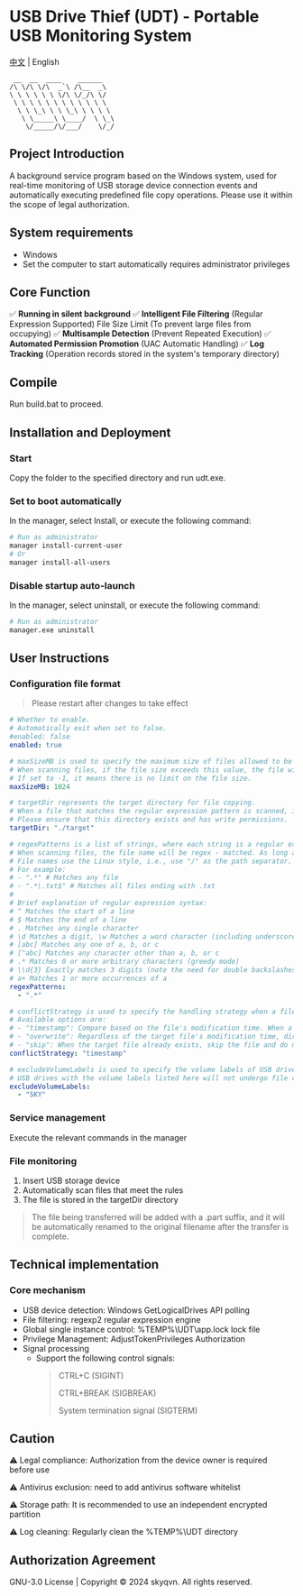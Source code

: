USB Drive Thief (UDT) - Portable USB Monitoring System
======================================================
[中文](./README.md) | English

```text
 __  __  ____    ______
/\ \/\ \/\  _`\ /\__  _\
\ \ \ \ \ \ \/\ \/_/\ \/
 \ \ \ \ \ \ \ \ \ \ \ \
  \ \ \_\ \ \ \_\ \ \ \ \
   \ \_____\ \____/  \ \_\
    \/_____/\/___/    \/_/
```

## Project Introduction

A background service program based on the Windows system, used for real-time monitoring of USB storage device connection
events and automatically executing predefined file copy operations. Please use it within the scope of legal
authorization.

## System requirements

- Windows
- Set the computer to start automatically requires administrator privileges

## Core Function

✅ **Running in silent background**
✅ **Intelligent File Filtering** (Regular Expression Supported)
File Size Limit (To prevent large files from occupying)
✅ **Multisample Detection** (Prevent Repeated Execution)
✅ **Automated Permission Promotion** (UAC Automatic Handling)
✅ **Log Tracking** (Operation records stored in the system's temporary directory)

## Compile

Run build.bat to proceed.

## Installation and Deployment

### Start

Copy the folder to the specified directory and run udt.exe.

### Set to boot automatically

In the manager, select Install, or execute the following command:

```bash
# Run as administrator
manager install-current-user
# Or
manager install-all-users
```

### Disable startup auto-launch

In the manager, select uninstall, or execute the following command:

```bash
# Run as administrator
manager.exe uninstall
```

## User Instructions

### Configuration file format

> Please restart after changes to take effect

```yaml
# Whether to enable.
# Automatically exit when set to false.
#enabled: false
enabled: true

# maxSizeMB is used to specify the maximum size of files allowed to be processed, in megabytes (MB).
# When scanning files, if the file size exceeds this value, the file will be skipped and not processed.
# If set to -1, it means there is no limit on the file size.
maxSizeMB: 1024

# targetDir represents the target directory for file copying.
# When a file that matches the regular expression pattern is scanned, it will be copied to this directory.
# Please ensure that this directory exists and has write permissions.
targetDir: "./target"

# regexPatterns is a list of strings, where each string is a regular expression pattern.
# When scanning files, the file name will be regex - matched. As long as the file name meets one of the regular expressions, the file will be processed (copied to the target directory).
# File names use the Linux style, i.e., use "/" as the path separator.
# For example:
# - ".*" # Matches any file
# - ".*\.txt$" # Matches all files ending with .txt
#
# Brief explanation of regular expression syntax:
# ^ Matches the start of a line
# $ Matches the end of a line
# . Matches any single character
# \d Matches a digit, \w Matches a word character (including underscore)
# [abc] Matches any one of a, b, or c
# [^abc] Matches any character other than a, b, or c
# .* Matches 0 or more arbitrary characters (greedy mode)
# \\d{3} Exactly matches 3 digits (note the need for double backslashes)
# a+ Matches 1 or more occurrences of a
regexPatterns:
  - ".*"

# conflictStrategy is used to specify the handling strategy when a file conflict occurs.
# Available options are:
# - "timestamp": Compare based on the file's modification time. When a conflict occurs, overwrite the older file in the target directory.
# - "overwrite": Regardless of the target file's modification time, directly overwrite the target file.
# - "skip": When the target file already exists, skip the file and do not perform the copy or overwrite operation.
conflictStrategy: "timestamp"

# excludeVolumeLabels is used to specify the volume labels of USB drives to be excluded.
# USB drives with the volume labels listed here will not undergo file copy operations.
excludeVolumeLabels:
  - "SKY"

```

### Service management

Execute the relevant commands in the manager

### File monitoring

1. Insert USB storage device
2. Automatically scan files that meet the rules
3. The file is stored in the targetDir directory

> The file being transferred will be added with a .part suffix, and it will be automatically renamed to the original
> filename after the transfer is complete.

## Technical implementation

### Core mechanism

- USB device detection: Windows GetLogicalDrives API polling
- File filtering: regexp2 regular expression engine
- Global single instance control: %TEMP%\\UDT\\app.lock lock file
- Privilege Management: AdjustTokenPrivileges Authorization
- Signal processing
	- Support the following control signals:
	  > CTRL+C (SIGINT)
	  >
	  > CTRL+BREAK (SIGBREAK)
	  >
	  > System termination signal (SIGTERM)

## Caution

⚠ Legal compliance: Authorization from the device owner is required before use

⚠ Antivirus exclusion: need to add antivirus software whitelist

⚠ Storage path: It is recommended to use an independent encrypted partition

⚠ Log cleaning: Regularly clean the %TEMP%\UDT directory

## Authorization Agreement

GNU-3.0 License | Copyright © 2024 skyqvn. All rights reserved.


